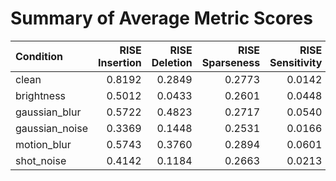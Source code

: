 # Summary of Average Metric Scores

| Condition      |   RISE Insertion |   RISE Deletion |   RISE Sparseness |   RISE Sensitivity |   TIS Insertion |   TIS Deletion |   TIS Sparseness |   TIS Sensitivity |
|:---------------|-----------------:|----------------:|------------------:|-------------------:|----------------:|---------------:|-----------------:|------------------:|
| clean          |           0.8192 |          0.2849 |            0.2773 |             0.0142 |          0.7395 |         0.3514 |           0.3346 |            0.2082 |
| brightness     |           0.5012 |          0.0433 |            0.2601 |             0.0448 |          0.4039 |         0.0671 |           0.2995 |            0.2643 |
| gaussian_blur  |           0.5722 |          0.4823 |            0.2717 |             0.0540 |          0.5746 |         0.4840 |           0.3059 |            0.2804 |
| gaussian_noise |           0.3369 |          0.1448 |            0.2531 |             0.0166 |          0.3264 |         0.1668 |           0.2888 |            0.2899 |
| motion_blur    |           0.5743 |          0.3760 |            0.2894 |             0.0601 |          0.5312 |         0.3900 |           0.3359 |            0.1836 |
| shot_noise     |           0.4142 |          0.1184 |            0.2663 |             0.0213 |          0.3288 |         0.1872 |           0.2945 |            0.2327 |